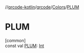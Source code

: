 //[qrcode-kotlin](../../../index.md)/[qrcode](../index.md)/[Colors](index.md)/[PLUM](-p-l-u-m.md)

# PLUM

[common]\
const val [PLUM](-p-l-u-m.md): [Int](https://kotlinlang.org/api/latest/jvm/stdlib/kotlin/-int/index.html)

